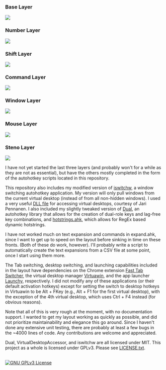<h3>Base Layer</h3>
<img src = "https://steventammen.com/assets/images/keyboard-layouts/base.png">
<h3>Number Layer</h3>
<img src = "https://steventammen.com/assets/images/keyboard-layouts/num.png">
<h3>Shift Layer</h3>
<img src = "https://steventammen.com/assets/images/keyboard-layouts/shift.png">
<h3>Command Layer</h3>
<img src = "https://steventammen.com/assets/images/keyboard-layouts/command.png">
<h3>Window Layer</h3>
<img src = "https://steventammen.com/assets/images/keyboard-layouts/window.png">
<h3>Mouse Layer</h3>
<img src = "https://steventammen.com/assets/images/keyboard-layouts/mouse.png">
<h3>Steno Layer</h3>
<img src = "https://steventammen.com/assets/images/keyboard-layouts/steno.png">
<br/>

I have not yet started the last three layers (and probably won't for a while as they are not as essential), but have the others mostly completed in the form of the autohotkey scripts located in this repository. 

This repository also includes my modified version of [iswitchw](https://github.com/tvjg/iswitchw), a window switching autohotkey application. My version will only pull windows from the current virtual desktop (instead of from all non-hidden windows). I used a very useful [DLL file](https://github.com/Ciantic/VirtualDesktopAccessor) for accessing virtual desktops, courtesy of Jari Pennanen. I also included my slightly tweaked version of [Dual](https://github.com/lydell/dual), an autohotkey library that allows for the creation of dual-role keys and lag-free key combinations, and [hotstrings.ahk](https://autohotkey.com/board/topic/114764-regex-dynamic-hotstrings/), which allows for RegEx based dynamic hotstrings.

I have not worked much on text expansion and commands in expand.ahk, since I want to get up to speed on the layout before sinking in time on these fronts. (Both of these do work, however). I'll probably write a script to automatically create the text expansions from a CSV file at some point, once I start using them more.

The Tab switching, desktop switching, and launching capabilities included in the layout have dependencies on the Chrome extension [Fast Tab Switcher](https://chrome.google.com/webstore/detail/fast-tab-switcher/jkhfenkikopkkpboaipgllclaaehgpjf), the virtual desktop manager [Virtuawin](http://virtuawin.sourceforge.net/), and the app launcher [Launchy](http://www.launchy.net/), respectively. I did not modify any of these applications (or their default activation hotkeys) except for setting the switch to desktop hotkeys in Virtuawin to be Alt + FKey (e.g., Alt + F1 for the first virtual desktop), with the exception of the 4th virtual desktop, which uses Ctrl + F4 instead (for obvious reasons).

Note that all of this is very rough at the moment, with no documentation support. I wanted to get my layout working as quickly as possible, and did not prioritize maintainability and elegance this go around. Since I haven't done any extensive unit testing, there are probably at least a few bugs in the ~4000 lines of code. Any contributions are welcome and appreciated.

Dual, VirtualDesktopAccessor, and iswitchw are all licensed under MIT. This project as a whole is licensed under GPLv3. Please see [LICENSE.txt](https://github.com/StevenTammen/hieam/blob/master/LICENSE).

<br/>
<a rel="license", href="http://www.gnu.org/licenses/gpl.html"><img src="http://www.gnu.org/graphics/gplv3-88x31.png", alt="GNU GPLv3 License")></a>
